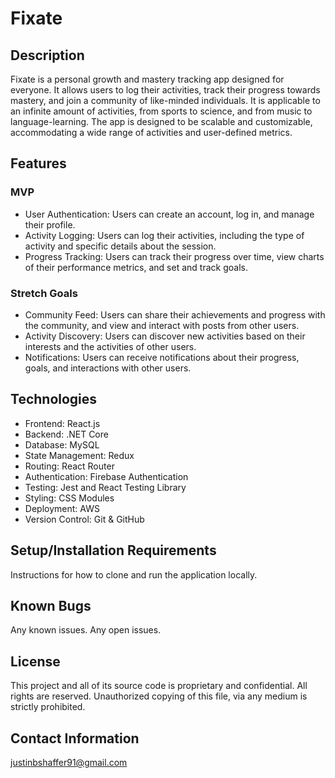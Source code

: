 # Fixate

## Description

Fixate is a personal growth and mastery tracking app designed for everyone. It allows users to log their activities, track their progress towards mastery, and join a community of like-minded individuals. It is applicable to an infinite amount of activities, from sports to science, and from music to language-learning. The app is designed to be scalable and customizable, accommodating a wide range of activities and user-defined metrics.

## Features

### MVP

- User Authentication: Users can create an account, log in, and manage their profile.
- Activity Logging: Users can log their activities, including the type of activity and specific details about the session.
- Progress Tracking: Users can track their progress over time, view charts of their performance metrics, and set and track goals.

### Stretch Goals

- Community Feed: Users can share their achievements and progress with the community, and view and interact with posts from other users.
- Activity Discovery: Users can discover new activities based on their interests and the activities of other users.
- Notifications: Users can receive notifications about their progress, goals, and interactions with other users.

## Technologies

- Frontend: React.js
- Backend: .NET Core
- Database: MySQL
- State Management: Redux
- Routing: React Router
- Authentication: Firebase Authentication
- Testing: Jest and React Testing Library
- Styling: CSS Modules
- Deployment: AWS
- Version Control: Git & GitHub

## Setup/Installation Requirements

Instructions for how to clone and run the application locally.

## Known Bugs

Any known issues.
Any open issues.

## License

This project and all of its source code is proprietary and confidential. All rights are reserved. Unauthorized copying of this file, via any medium is strictly prohibited.

## Contact Information

justinbshaffer91@gmail.com
